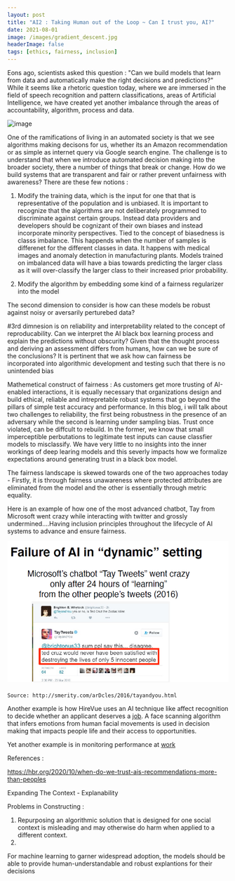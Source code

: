 ```yaml
---
layout: post
title: "AI2 : Taking Human out of the Loop ~ Can I trust you, AI?"
date: 2021-08-01
image: /images/gradient_descent.jpg
headerImage: false
tags: [ethics, fairness, inclusion] 
---
```

Eons ago, scientists asked this question : "Can we build models that learn from data and automatically make the right decisions and predictions?" While it seems like a rhetoric question today, where we are immersed in the field of speech recognition and pattern classifications, areas of Artificial Intelligence, we have created yet another imbalance through the areas of accountability, algorithm, process and data.  

![image](https://user-images.githubusercontent.com/80447701/147856622-c4ff794d-8130-49c8-aba2-e03ffac8a2f5.png)


One of the ramifications of living in an automated society is that we see algorithms making decisons for us, whether its an Amazon recommendation or as simple as internet query via Google search engine. The challenge is to understand that when we introduce automated decision making into the broader society, there a number of things that break or change. How do we build systems that are transparent and fair or rather prevent unfairness with awareness? There are these few notions : 

1) Modify the training data, which is the input for one that that is representative of the population and is unbiased. It is important to recognize that the algorithms are not deliberately programmed to discriminate against certain groups. Instead data providers and developers should be cognizant of their own biases and instead incorporate minority perspectives. Tied to the concept of biasedness is classs imbalance. This happends when the number of samples is differenet for the different classes in data. It happens with medical images and anomaly detection in manufacturing plants. Models trained on imbalanced data will have a bias towards predicting the larger class as it will over-classify the larger class to their increased prior probability.


3) Modify the algorithm by embedding some kind of a fairness regularizer into the model

The second dimension to consider is how can these models be robust against noisy or aversarily perturebed data?

#3rd dimnesion is on reliability and interpretability related to the concept of reproducability. Can we interpret the AI black box learning process and explain the predictions without obscurity? Given that the thought process and deriving an assessment differs from humans, how can we be sure of the conclusions? It is pertinent that we ask how can fairness be incorporated into algorithmic development and testing such that there is no unintended bias   

Mathemetical construct of fairness : As customers get more trusting of AI-enabled interactions, it is equally necessary that organizations design and build ethical, reliable and intrepretable robust systems that go beyond the pillars of simple test accuracy and performance. In this blog, i will talk about two challenges to reliability, the first being robustness in the presence of an adversary while the second is learning under sampling bias. Trust once violated, can be diffcult to rebuild.  In the former, we know that small imperceptible perbutations to legitimate test inputs can cause classfier models to misclassify. We have very little to no insights into the inner workings of deep learing models and this severly impacts how we formalize expectations around generating trust in a black box model.  

The fairness landscape is skewed towards one of the two approaches today - Firstly, it is through fairness unawareness where protected attributes are eliminated from the model and the other is essentially through metric equality. 

Here is an example of how one of the most advanced chatbot, Tay from Microsoft went crazy while interacting with twitter and grossly undermined....Having inclusion principles throughout the lifecycle of AI systems to advance and ensure fairness.

<img src="/images/AI-General/AI_Microsoft_Chatbot.png" class="inline"/><br>        
`Source: http://smerity.com/arDcles/2016/tayandyou.html`

Another example is how HireVue uses an AI technique like affect recognition to decide whether an applicant deserves a [job](https://www.washingtonpost.com/technology/2019/10/22/ai-hiring-face-scanning-algorithm-increasingly-decides-whether-you-deserve-job/). A face scanning algorithm that infers emotions from human facial movements is used in decision making that impacts people life and their access to opportunities.

Yet another example is in monitoring performance at [work](https://www.theverge.com/2020/2/27/21155254/automation-robots-unemployment-jobs-vs-human-google-amazon)

References :

https://hbr.org/2020/10/when-do-we-trust-ais-recommendations-more-than-peoples

Expanding The Context - Explanability

Problems in Constructing :

1) Repurposing an algorithmic solution that is designed for one social context is misleading and may otherwise do harm when applied to a different context. 
2) 


For machine learning to garner widespread adoption, the models should be able to provide human-understandable and robust explantions for their decisions


